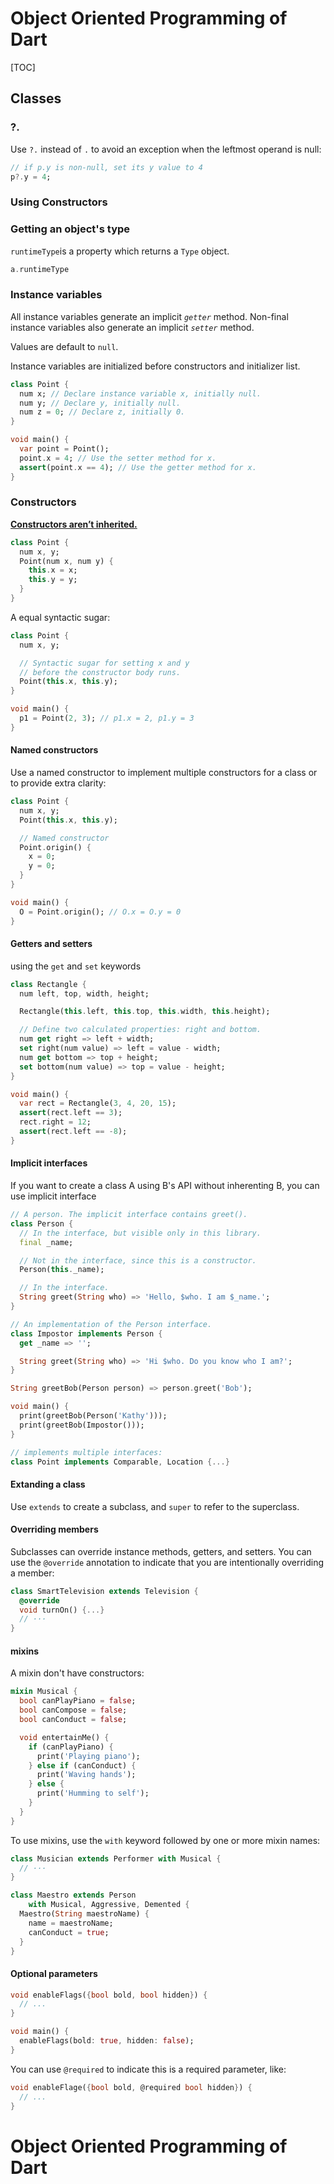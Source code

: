# Object Oriented Programming of Dart

[TOC]

## Classes

### ?.

Use `?.` instead of `.` to avoid an exception when the leftmost operand is null:

```dart
// if p.y is non-null, set its y value to 4
p?.y = 4;
```

### Using Constructors

### Getting an object's type

`runtimeType`is a property which returns a `Type` object.  

```dart
a.runtimeType
```

### Instance variables

All instance variables generate an implicit *`getter`* method. Non-final instance variables also generate an implicit *`setter`* method. 

Values are default to `null`. 

Instance variables are initialized before constructors and initializer list. 

```dart
class Point {
  num x; // Declare instance variable x, initially null.
  num y; // Declare y, initially null.
  num z = 0; // Declare z, initially 0.
}

void main() {
  var point = Point();
  point.x = 4; // Use the setter method for x.
  assert(point.x == 4); // Use the getter method for x.
}
```

### Constructors

<u>**Constructors aren’t inherited.**</u> 

```dart
class Point {
  num x, y;
  Point(num x, num y) {
    this.x = x;
    this.y = y;
  }
}
```

A equal syntactic sugar:

```dart
class Point {
  num x, y;

  // Syntactic sugar for setting x and y
  // before the constructor body runs.
  Point(this.x, this.y);
}

void main() {
  p1 = Point(2, 3); // p1.x = 2, p1.y = 3
}
```

#### Named constructors

Use a named constructor to implement multiple constructors for a class or to provide extra clarity:

```dart
class Point {
  num x, y;
  Point(this.x, this.y);

  // Named constructor
  Point.origin() {
    x = 0;
    y = 0;
  }
}

void main() {
  O = Point.origin(); // O.x = O.y = 0
}
```

#### Getters and setters

 using the `get` and `set` keywords

```dart
class Rectangle {
  num left, top, width, height;

  Rectangle(this.left, this.top, this.width, this.height);

  // Define two calculated properties: right and bottom.
  num get right => left + width;
  set right(num value) => left = value - width;
  num get bottom => top + height;
  set bottom(num value) => top = value - height;
}

void main() {
  var rect = Rectangle(3, 4, 20, 15);
  assert(rect.left == 3);
  rect.right = 12;
  assert(rect.left == -8);
}
```

#### Implicit interfaces

If you want to create a class A using B's API without inherenting B, you can use implicit interface 

```dart
// A person. The implicit interface contains greet().
class Person {
  // In the interface, but visible only in this library.
  final _name;

  // Not in the interface, since this is a constructor.
  Person(this._name);

  // In the interface.
  String greet(String who) => 'Hello, $who. I am $_name.';
}

// An implementation of the Person interface.
class Impostor implements Person {
  get _name => '';

  String greet(String who) => 'Hi $who. Do you know who I am?';
}

String greetBob(Person person) => person.greet('Bob');

void main() {
  print(greetBob(Person('Kathy')));
  print(greetBob(Impostor()));
}

// implements multiple interfaces:
class Point implements Comparable, Location {...}
```

#### Extanding a class

Use `extends` to create a subclass, and `super` to refer to the superclass. 

#### Overriding members

Subclasses can override instance methods, getters, and setters. You can use the `@override` annotation to indicate that you are intentionally overriding a member:

```dart
class SmartTelevision extends Television {
  @override
  void turnOn() {...}
  // ···
}
```

#### mixins

A mixin don't have constructors:

```dart
mixin Musical {
  bool canPlayPiano = false;
  bool canCompose = false;
  bool canConduct = false;

  void entertainMe() {
    if (canPlayPiano) {
      print('Playing piano');
    } else if (canConduct) {
      print('Waving hands');
    } else {
      print('Humming to self');
    }
  }
}
```

To use mixins, use the `with` keyword followed by one or more mixin names:

```dart
class Musician extends Performer with Musical {
  // ···
}

class Maestro extends Person
    with Musical, Aggressive, Demented {
  Maestro(String maestroName) {
    name = maestroName;
    canConduct = true;
  }
}
```

#### Optional parameters

```dart
void enableFlags({bool bold, bool hidden}) {
  // ...
}

void main() {
  enableFlags(bold: true, hidden: false);
}
```

You can use  `@required`  to indicate this  is a required parameter, like:

```dart
void enableFlage({bool bold, @required bool hidden}) {
  // ...
}
```

# Object Oriented Programming of Dart

